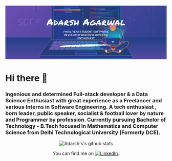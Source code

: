[![Header](https://github.com/arderagarwal/arderagarwal/blob/main/images/Adarsh%20Agarwal.png)](https://adarshagarwal.tech/)


# Hi there 👋
### Ingenious and determined Full-stack developer & a Data Science Enthusiast with great experience as a Freelancer and various Interns in Software Engineering. A tech enthusiast , born leader, public speaker, socialist & football lover by nature and Programmer by profession. Currently pursuing Bachelor of Technology - B.Tech focused in Mathematics and Computer Science from Delhi Technological University (Formerly DCE).
<div align="center">
  
![Adarsh's's github stats](https://github-readme-stats.vercel.app/api?username=arderagarwal)

<!--
**arderagarwal/arderagarwal** is a ✨ _special_ ✨ repository because its `README.md` (this file) appears on your GitHub profile.

Here are some ideas to get you started:

- 🔭 I’m currently working on ...
- 🌱 I’m currently learning ...
- 👯 I’m looking to collaborate on ...
- 🤔 I’m looking for help with ...
- 💬 Ask me about ...
- 📫 How to reach me: ...
- 😄 Pronouns: ...
- ⚡ Fun fact: ...
-->
<!-- Actual text -->

You can find me on [![LinkedIn][1.2]][1].

<!-- Icons -->

[1.2]: https://raw.githubusercontent.com/MartinHeinz/MartinHeinz/master/linkedin-3-16.png (LinkedIn icon without padding)

<!-- Links to your social media accounts -->

[1]: https://www.linkedin.com/in/arderagarwal/
</div>
